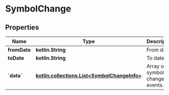 
# SymbolChange

## Properties
Name | Type | Description | Notes
------------ | ------------- | ------------- | -------------
**fromDate** | **kotlin.String** | From date. |  [optional]
**toDate** | **kotlin.String** | To date. |  [optional]
**&#x60;data&#x60;** | [**kotlin.collections.List&lt;SymbolChangeInfo&gt;**](SymbolChangeInfo.md) | Array of symbol change events. |  [optional]



